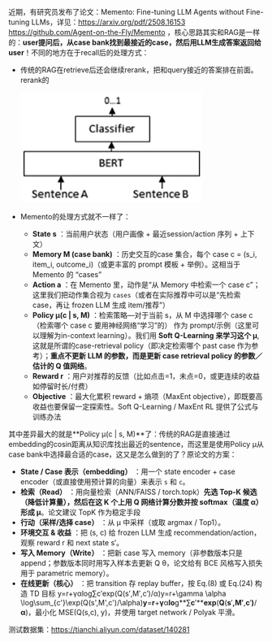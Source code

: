 近期，有研究员发布了论文：Memento: Fine-tuning LLM Agents without Fine-tuning LLMs，详见：https://arxiv.org/pdf/2508.16153   https://github.com/Agent-on-the-Fly/Memento ，核心思路其实和RAG是一样的：**user提问后，从case bank找到最接近的case，然后用LLM生成答案返回给user**！不同的地方在于recall后的处理方式：

* 传统的RAG在retrieve后还会继续rerank，把和query接近的答案排在前面。rerank的

  ![1758425897241](image/readme/1758425897241.png)
* Memento的处理方式就不一样了：

  * **State s** ：当前用户状态（用户画像 + 最近session/action 序列 + 上下文）
  * **Memory M (case bank)** ：历史交互的case 集合，每个 case c = (s_i, item_i, outcome_i)（或更丰富的 prompt 模板 + 举例）。这相当于 Memento 的 “cases”
  * **Action a** ：在 Memento 里，动作是“从 Memory 中检索一个 case c”；这里我们把动作集合视为 `cases`（或者在实际推荐中可以是“先检索 case，再让 frozen LLM 生成 item/推荐”）
  * **Policy µ(c | s, M)** ：检索策略—对于当前 s，从 M 中选择哪个 case c（检索哪个 case c 要用神经网络“学习”的） 作为 prompt/示例（这里可以理解为in-context learning）。我们用 **Soft Q-Learning 来学习这个 µ**, 这就是所谓的case-retrieval policy（即决定检索哪个 past case 作为参考）；**重点不更新 LLM 的参数，而是更新 case retrieval policy 的参数／估计的 Q 值网络**。
  * **Reward r** ：用户对推荐的反馈（比如点击=1，未点=0，或更连续的收益如停留时长/付费）
  * **Objective** ：最大化累积 reward + 熵项（MaxEnt objective），即既要高收益也要保留一定探索性。Soft Q-Learning / MaxEnt RL 提供了公式与训练办法

其中差异最大的就是**Policy µ(c | s, M)**了：传统的RAG是直接通过embedding的cosin距离从知识库找出最近的sentence，而这里是使用Policy µ从case bank中选择最合适的case，这又是怎么做到的了？原论文的方案：

* **State / Case 表示（embedding）** ：用一个 state encoder + case encoder（或直接使用预计算的向量）来表示 `s` 和 `c`。
* **检索（Read）** ：用向量检索（ANN/FAISS / torch.topk）**先选 Top-K 候选（降低计算量），然后在这 K 个上用 Q 网络计算分数并按 softmax（温度 α）形成 μ**。论文建议 TopK 作为稳定手段
* **行动（采样/选择 case）** ：从 μ 中采样（或取 argmax / Top1）。
* **环境交互 & 收益** ：把 (s, c) 给 frozen LLM 生成 recommendation/action，观察 reward r 和 next state s′。
* **写入 Memory（Write）** ：把新 case 写入 memory（非参数版本只是 append；参数版本同时用写入样本去更新 Q θ，论文给有 BCE 风格写入损失用于 parametric memory）。
* **在线更新（核心）** ：把 transition 存 replay buffer，按 Eq.(8) 或 Eq.(24) 构造 TD 目标 y=r+γαlog⁡∑c′exp⁡(Q(s′,M′,c′)/α)y=r+\gamma \alpha \log\sum_{c'}\exp(Q(s',M',c')/\alpha)**y**=**r**+**γ**α**lo**g**∑**c**′****exp**(**Q**(**s**′**,**M**′**,**c**′**)**/**α**)，最小化 MSE(Q(s,c), y)，并使用 target network / Polyak 平滑。

测试数据集：https://tianchi.aliyun.com/dataset/140281
